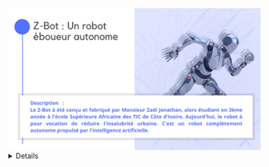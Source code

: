 <picture>
 <source media="(prefers-color-scheme: dark)" srcset="https://github.com/Jean-Louis-DJE/Jean-Louis-DJE/blob/main/img/sombre_cover.png?raw=true">
 <source media="(prefers-color-scheme: light)" srcset="https://github.com/Jean-Louis-DJE/Jean-Louis-DJE/blob/main/img/light_cover.png">
 <img alt="cover_jld" src="https://github.com/Jean-Louis-DJE/Jean-Louis-DJE/blob/main/img/light_cover.png">
</picture>
<details>
